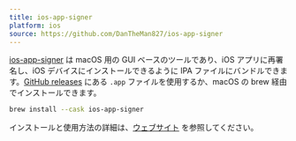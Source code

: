 ```yaml
---
title: ios-app-signer
platform: ios
source: https://github.com/DanTheMan827/ios-app-signer
---
```


[ios-app-signer](https://github.com/DanTheMan827/ios-app-signer) は macOS 用の GUI ベースのツールであり、iOS アプリに再署名し、iOS デバイスにインストールできるように IPA ファイルにバンドルできます。[GitHub releases](https://github.com/DanTheMan827/ios-app-signer/releases) にある `.app` ファイルを使用するか、macOS の brew 経由でインストールできます。

```sh
brew install --cask ios-app-signer
```

インストールと使用方法の詳細は、[ウェブサイト](https://dantheman827.github.io/ios-app-signer/) を参照してください。
